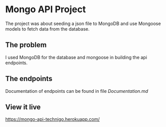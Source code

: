 # Mongo API Project

The project was about seeding a json file to MongoDB and use Mongoose models to
fetch data from the database.

## The problem

I used MongoDB for the database and mongoose in building the api endpoints.

## The endpoints

Documentation of endpoints can be found in file _Documentation.md_

## View it live

https://mongo-api-technigo.herokuapp.com/
